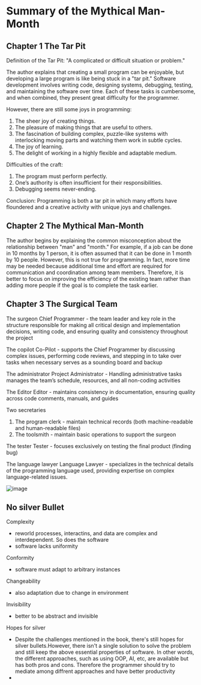 # Summary of the Mythical Man-Month
## Chapter 1 The Tar Pit 
Definition of the Tar Pit: "A complicated or difficult situation or problem."

The author explains that creating a small program can be enjoyable, but developing a large program is like being stuck in a "tar pit." Software development involves writing code, designing systems, debugging, testing, and maintaining the software over time. Each of these tasks is cumbersome, and when combined, they present great difficulty for the programmer.

However, there are still some joys in programming:
1. The sheer joy of creating things.
2. The pleasure of making things that are useful to others.
3. The fascination of building complex, puzzle-like systems with interlocking moving parts and watching them work in subtle cycles.
4. The joy of learning.
5. The delight of working in a highly flexible and adaptable medium.

Difficulties of the craft:
1. The program must perform perfectly.
2. One’s authority is often insufficient for their responsibilities.
3. Debugging seems never-ending.

Conclusion: Programming is both a tar pit in which many efforts have floundered and a creative activity with unique joys and challenges.

## Chapter 2 The Mythical Man-Month 

The author begins by explaining the common misconception about the relationship between "man" and "month." For example, if a job can be done in 10 months by 1 person, it is often assumed that it can be done in 1 month by 10 people. However, this is not true for programming. In fact, more time may be needed because additional time and effort are required for communication and coordination among team members. Therefore, it is better to focus on improving the efficiency of the existing team rather than adding more people if the goal is to complete the task earlier.


## Chapter 3 The Surgical Team 

The surgeon 
Chief Programmer - the team leader and key role in the structure
responsible for making all critical design and implementation decisions, writing code, and ensuring quality and consistency throughout the project

The copilot 
Co-Pilot - supports the Chief Programmer by discussing complex issues, performing code reviews, and stepping in to take over tasks when necessary
serves as a sounding board and backup

The administrator 
Project Administrator - Handling administrative tasks
manages the team’s schedule, resources, and all non-coding activities

The Editor
Editor - maintains consistency in documentation, ensuring quality across code comments, manuals, and guides

Two secretaries 
1. The program clerk - maintain technical records (both machine-readable and human-readable files)
2. The toolsmith - maintain basic operations to support the surgeon

The tester 
Tester - focuses exclusively on testing the final product (finding bug) 

The language lawyer 
Language Lawyer - specializes in the technical details of the programming language used, providing expertise on complex language-related issues.

![image](https://github.com/user-attachments/assets/4b10abd5-677e-4c70-9b0e-16bb68908ba5)

## No silver Bullet 
Complexity 
- reworld processes, interactins, and data are complex and interdependent. So does the software
- software lacks uniformity
  
Conformity 
- software must adapt to arbitrary instances 

Changeability 
- also adaptation due to change in environment 

Invisibility 
- better to be abstract and invisible 

Hopes for silver 
- Despite the challenges mentioned in the book, there's still hopes for silver bullets.However, there isn't a single solution to solve the problem and still keep the above essential properties of software. In other words, the different approaches, such as using OOP, AI, etc, are available but has both pros and cons. Therefore the programmer should try to mediate among diffrent approaches and have better productivity 
- 
